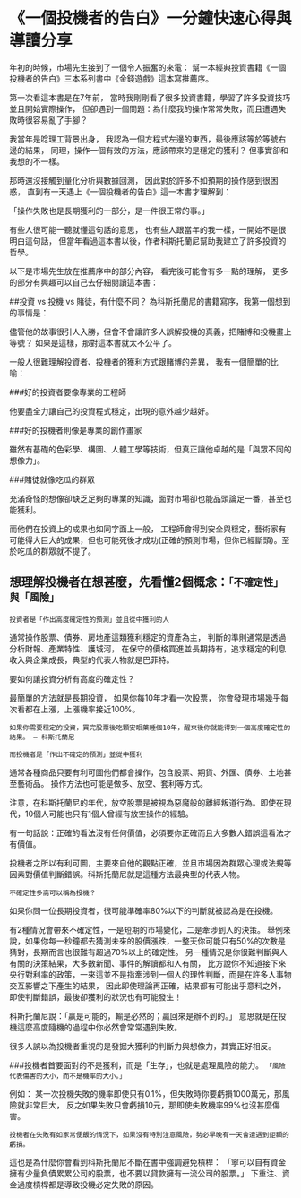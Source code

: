 # 《一個投機者的告白》一分鐘快速心得與導讀分享


年初的時候，市場先生接到了一個令人振奮的來電：
幫一本經典投資書籍《一個投機者的告白》三本系列書中《金錢遊戲》這本寫推薦序。

第一次看這本書是在7年前，
當時我剛剛看了很多投資書籍，學習了許多投資技巧並且開始實際操作，
但卻遇到一個問題：為什麼我的操作常常失敗，而且遭遇失敗時很容易亂了手腳？

我當年是唸理工背景出身，
我認為一個方程式左邊的東西，最後應該等於等號右邊的結果，
同理，操作一個有效的方法，應該帶來的是穩定的獲利？
但事實卻和我想的不一樣。

那時還沒接觸到量化分析與數據回測，
因此對於許多不如預期的操作感到很困惑，
直到有一天遇上《一個投機者的告白》這一本書才理解到：

「操作失敗也是長期獲利的一部分，是一件很正常的事。」

有些人很可能一聽就懂這句話的意思，
也有些人跟當年的我一樣，一開始不是很明白這句話，
但當年看過這本書以後，作者科斯托蘭尼幫助我建立了許多投資的哲學。

以下是市場先生放在推薦序中的部分內容，
看完後可能會有多一點的理解，
更多的部分有興趣可以自己去仔細閱讀這本書：

##投資 vs 投機 vs 賭徒，有什麼不同？
為科斯托蘭尼的書籍寫序，我第一個想到的事情是：

儘管他的故事很引人入勝，但會不會讓許多人誤解投機的真義，把賭博和投機畫上等號？
如果是這樣，那對這本書就太不公平了。

一般人很難理解投資者、投機者的獲利方式跟賭博的差異，
我有一個簡單的比喻：

###好的投資者要像專業的工程師

他要盡全力讓自己的投資程式穩定，出現的意外越少越好。

###好的投機者則像是專業的創作畫家

雖然有基礎的色彩學、構圖、人體工學等技術，但真正讓他卓越的是「與眾不同的想像力」。

###賭徒就像吃瓜的群眾

充滿奇怪的想像卻缺乏足夠的專業的知識，面對市場卻也能品頭論足一番，甚至也能獲利。

而他們在投資上的成果也如同字面上一般，
工程師會得到安全與穩定，藝術家有可能得大巨大的成果，但也可能死後才成功(正確的預測市場，但你已經斷頭)。至於吃瓜的群眾就不提了。

 

## 想理解投機者在想甚麼，先看懂2個概念：`「不確定性」與「風險」`
`投資者是「作出高度確定性的預測」並且從中獲利的人`

通常操作股票、債券、房地產這類獲利穩定的資產為主，
判斷的準則通常是透過分析財報、產業特性、護城河，
在保守的價格買進並長期持有，追求穩定的利息收入與企業成長，典型的代表人物就是巴菲特。

要如何讓投資分析有高度的確定性？

最簡單的方法就是長期投資，
如果你每10年才看一次股票，
你會發現市場幾乎每次看都在上漲，上漲機率接近100%。


```
如果你需要穩定的投資，買完股票後吃顆安眠藥睡個10年，醒來後你就能得到一個高度確定性的結果。 – 科斯托蘭尼
```
 

`而投機者是「作出不確定的預測」並從中獲利`

通常各種商品只要有利可圖他們都會操作，包含股票、期貨、外匯、債券、土地甚至藝術品。
操作方法也可能是做多、放空、套利等方式。

注意，在科斯托蘭尼的年代，放空股票是被視為惡魔般的離經叛道行為。即使在現代，10個人可能也只有1個人曾經有放空操作的經驗。

有一句話說：正確的看法沒有任何價值，必須要你正確而且大多數人錯誤這看法才有價值。

投機者之所以有利可圖，主要來自他的觀點正確，並且市場因為群眾心理或法規等因素對價值判斷錯誤。科斯托蘭尼就是這種方法最典型的代表人物。

`不確定性多高可以稱為投機？`

如果你問一位長期投資者，很可能準確率80%以下的判斷就被認為是在投機。

有2種情況會帶來不確定性，一是短期的市場變化，二是牽涉到人的決策。
舉例來說，如果你每一秒鐘都去猜測未來的股價漲跌，一整天你可能只有50%的次數是猜對，長期而言也很難有超過70%以上的確定性。
另一種情況是你很難判斷與人有關的決策結果，大多數新聞、事件的解讀都和人有關，
比方說你不知道接下來央行對利率的政策，一來這並不是指牽涉到一個人的理性判斷，而是在許多人事物交互影響之下產生的結果，
因此即使理論再正確，結果都有可能出乎意料之外，即使判斷錯誤，最後卻獲利的狀況也有可能發生！

科斯托蘭尼說：「贏是可能的，輸是必然的；贏回來是辦不到的。」
意思就是在投機這麼高度隨機的過程中你必然會常常遇到失敗。

很多人誤以為投機者重視的是發掘大獲利的判斷力與想像力，其實正好相反。

###投機者首要面對的不是獲利，而是「生存」，也就是處理風險的能力。
`「風險代表傷害的大小，而不是機率的大小。」`

例如：
某一次投機失敗的機率即使只有0.1%，但失敗時你要虧損1000萬元，那風險就非常巨大，
反之如果失敗只會虧損10元，那即使失敗機率99%也沒甚麼傷害。

`投機者在失敗有如家常便飯的情況下，如果沒有特別注意風險，勢必早晚有一天會遭遇到鉅額的虧損。`

這也是為什麼你會看到科斯托蘭尼不斷在書中強調避免槓桿：
「寧可以自有資金擁有少量負債累累公司的股票，也不要以貸款擁有一流公司的股票。」
下重注、資金過度槓桿都是導致投機必定失敗的原因。